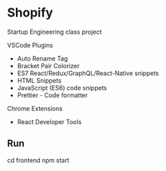 # Shopify
Startup Engineering class project

VSCode Plugins

- Auto Rename Tag
- Bracket Pair Colorizer
- ES7 React/Redux/GraphQL/React-Native snippets
- HTML Snippets
- JavaScript (ES6) code snippets
- Prettier - Code formatter

Chrome Extensions

- React Developer Tools 

## Run

cd frontend
npm start

